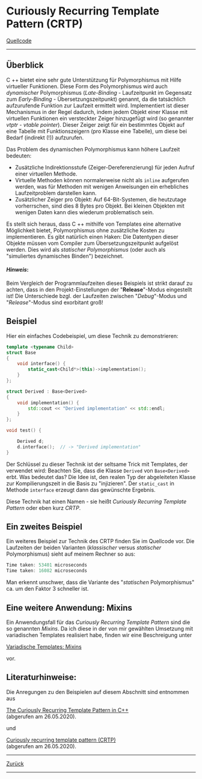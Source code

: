 # Curiously Recurring Template Pattern (CRTP)

[Quellcode](CRTP.cpp)

---

## Überblick

C ++ bietet eine sehr gute Unterstützung für Polymorphismus mit Hilfe virtueller Funktionen.
Diese Form des Polymorphismus wird auch *dynamischer* Polymorphismus (*Late-Binding* - Laufzeitpunkt
im Gegensatz zum *Early-Binding* - Übersetzungszeitpunkt) genannt,
da die tatsächlich aufzurufende Funktion zur Laufzeit ermittelt wird.
Implementiert ist dieser Mechanismus in der Regel dadurch, indem jedem Objekt einer Klasse mit virtuellen Funktionen
ein versteckter Zeiger hinzugefügt wird (so genannter *vtptr* - *vtable pointer*).
Dieser Zeiger zeigt für ein bestimmtes Objekt auf eine Tabelle mit Funktionszeigern (pro Klasse eine Tabelle),
um diese bei Bedarf (indirekt (!)) aufzurufen.

Das Problem des dynamischen Polymorphismus kann höhere Laufzeit bedeuten:

  * Zusätzliche Indirektionsstufe (Zeiger-Dereferenzierung) für jeden Aufruf einer virtuellen Methode.
  * Virtuelle Methoden können normalerweise nicht als `inline` aufgerufen werden, was für Methoden mit wenigen Anweisungen
    ein erhebliches Laufzeitproblem darstellen kann.
  * Zusätzlicher Zeiger pro Objekt: Auf 64-Bit-Systemen, die heutzutage vorherrschen, sind dies 8 Bytes pro Objekt.
    Bei kleinen Objekten mit wenigen Daten kann dies wiederum problematisch sein.

Es stellt sich heraus, dass C ++ mithilfe von Templates eine alternative Möglichkeit bietet,
Polymorphismus ohne zusätzliche Kosten zu implementieren. Es gibt natürlich einen Haken:
Die Datentypen dieser Objekte müssen vom Compiler zum Übersetzungszeitpunkt aufgelöst werden.
Dies wird als *statischer Polymorphismus* (oder auch als "simuliertes dynamisches Binden") bezeichnet.

#### *Hinweis*:

Beim Vergleich der Programmlaufzeiten dieses Beispiels ist strikt darauf zu achten,
dass in den Projekt-Einstellungen der "**Release**"-Modus eingestellt ist!
Die Unterschiede bzgl. der Laufzeiten zwischen "*Debug*"-Modus und "*Release*"-Modus sind exorbitant groß!


## Beispiel

Hier ein einfaches Codebeispiel, um diese Technik zu demonstrieren:

```cpp
template <typename Child>
struct Base
{
    void interface() {
        static_cast<Child*>(this)->implementation();
    }
};

struct Derived : Base<Derived>
{
    void implementation() {
        std::cout << "Derived implementation" << std::endl;
    }
};

void test() {

    Derived d;
    d.interface();  // -> "Derived implementation"
}
```

Der Schlüssel zu dieser Technik ist der seltsame Trick mit Templates,
der verwendet wird: Beachten Sie, dass die Klasse `Derived` von `Base<Derived>` erbt.
Was bedeutet das? Die Idee ist, den realen Typ der abgeleiteten Klasse zur Kompilierungszeit in die Basis zu "injizieren".
Der `static_cast` in Methode `interface` erzeugt dann das gewünschte Ergebnis.

Diese Technik hat einen Namen - sie heißt *Curiously Recurring Template Pattern* oder eben kurz *CRTP*.

## Ein zweites Beispiel

Ein weiteres Beispiel zur Technik des CRTP finden Sie im Quellcode vor.
Die Laufzeiten der beiden Varianten (*klassischer* versus *statischer* Polymorphismus) sieht auf meinem Rechner so aus:

```cpp
Time taken: 53401 microseconds
Time taken: 16082 microseconds
```

Man erkennt unschwer, dass die Variante des "*statischen* Polymorphismus" ca. um den Faktor 3 schneller ist.

## Eine weitere Anwendung: Mixins

Ein Anwendungsfall für das *Curiously Recurring Template Pattern* sind die so genannten *Mixins*.
Da ich diese in der von mir gewählten Umsetzung mit variadischen Templates realisiert habe,
finden wir eine Beschreigung unter

[Variadische Templates: Mixins](../../GeneralSnippets/VariadicTemplates/VariadicTemplates_04_Mixins.md)

vor.

## Literaturhinweise:

Die Anregungen zu den Beispielen auf diesem Abschnitt sind entnommen aus

[The Curiously Recurring Template Pattern in C++](https://eli.thegreenplace.net/2011/05/17/the-curiously-recurring-template-pattern-in-c/)<br>(abgerufen am 26.05.2020).

und

[Curiously recurring template pattern (CRTP)](https://www.geeksforgeeks.org/curiously-recurring-template-pattern-crtp-2/)<br>(abgerufen am 26.05.2020).

---

[Zurück](../../Readme.md)

---
